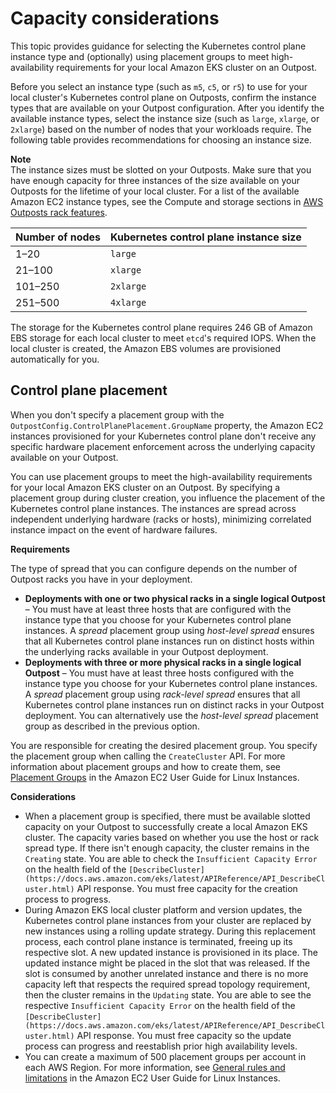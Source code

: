 # Capacity considerations<a name="eks-outposts-capacity-considerations"></a>

This topic provides guidance for selecting the Kubernetes control plane instance type and \(optionally\) using placement groups to meet high\-availability requirements for your local Amazon EKS cluster on an Outpost\.

Before you select an instance type \(such as `m5`, `c5`, or `r5`\) to use for your local cluster's Kubernetes control plane on Outposts, confirm the instance types that are available on your Outpost configuration\. After you identify the available instance types, select the instance size \(such as `large`, `xlarge`, or `2xlarge`\) based on the number of nodes that your workloads require\. The following table provides recommendations for choosing an instance size\.

**Note**  
The instance sizes must be slotted on your Outposts\. Make sure that you have enough capacity for three instances of the size available on your Outposts for the lifetime of your local cluster\. For a list of the available Amazon EC2 instance types, see the Compute and storage sections in [AWS Outposts rack features](http://aws.amazon.com/outposts/rack/features/)\.


| Number of nodes | Kubernetes control plane instance size | 
| --- | --- | 
| 1–20 | `large` | 
| 21–100 | `xlarge` | 
| 101–250 | `2xlarge` | 
| 251–500 | `4xlarge` | 

The storage for the Kubernetes control plane requires 246 GB of Amazon EBS storage for each local cluster to meet `etcd`'s required IOPS\. When the local cluster is created, the Amazon EBS volumes are provisioned automatically for you\.

## Control plane placement<a name="outpost-capacity-considerations-control-plane-placement"></a>

When you don't specify a placement group with the `OutpostConfig.ControlPlanePlacement.GroupName` property, the Amazon EC2 instances provisioned for your Kubernetes control plane don't receive any specific hardware placement enforcement across the underlying capacity available on your Outpost\.

You can use placement groups to meet the high\-availability requirements for your local Amazon EKS cluster on an Outpost\. By specifying a placement group during cluster creation, you influence the placement of the Kubernetes control plane instances\. The instances are spread across independent underlying hardware \(racks or hosts\), minimizing correlated instance impact on the event of hardware failures\.

**Requirements**

The type of spread that you can configure depends on the number of Outpost racks you have in your deployment\.
+ **Deployments with one or two physical racks in a single logical Outpost** – You must have at least three hosts that are configured with the instance type that you choose for your Kubernetes control plane instances\. A *spread* placement group using *host\-level spread* ensures that all Kubernetes control plane instances run on distinct hosts within the underlying racks available in your Outpost deployment\.
+ **Deployments with three or more physical racks in a single logical Outpost** – You must have at least three hosts configured with the instance type you choose for your Kubernetes control plane instances\. A *spread* placement group using *rack\-level spread* ensures that all Kubernetes control plane instances run on distinct racks in your Outpost deployment\. You can alternatively use the *host\-level spread* placement group as described in the previous option\.

You are responsible for creating the desired placement group\. You specify the placement group when calling the `CreateCluster` API\. For more information about placement groups and how to create them, see [Placement Groups](https://docs.aws.amazon.com/AWSEC2/latest/UserGuide/placement-groups.html) in the Amazon EC2 User Guide for Linux Instances\.

**Considerations**
+ When a placement group is specified, there must be available slotted capacity on your Outpost to successfully create a local Amazon EKS cluster\. The capacity varies based on whether you use the host or rack spread type\. If there isn't enough capacity, the cluster remains in the `Creating` state\. You are able to check the `Insufficient Capacity Error` on the health field of the `[DescribeCluster](https://docs.aws.amazon.com/eks/latest/APIReference/API_DescribeCluster.html)` API response\. You must free capacity for the creation process to progress\.
+ During Amazon EKS local cluster platform and version updates, the Kubernetes control plane instances from your cluster are replaced by new instances using a rolling update strategy\. During this replacement process, each control plane instance is terminated, freeing up its respective slot\. A new updated instance is provisioned in its place\. The updated instance might be placed in the slot that was released\. If the slot is consumed by another unrelated instance and there is no more capacity left that respects the required spread topology requirement, then the cluster remains in the `Updating` state\. You are able to see the respective `Insufficient Capacity Error` on the health field of the `[DescribeCluster](https://docs.aws.amazon.com/eks/latest/APIReference/API_DescribeCluster.html)` API response\. You must free capacity so the update process can progress and reestablish prior high availability levels\.
+ You can create a maximum of 500 placement groups per account in each AWS Region\. For more information, see [General rules and limitations](https://docs.aws.amazon.com/AWSEC2/latest/UserGuide/placement-groups.html#placement-groups-limitations-general) in the Amazon EC2 User Guide for Linux Instances\.